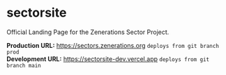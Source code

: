 # sectorsite
Official Landing Page for the Zenerations Sector Project.

**Production URL:** <https://sectors.zenerations.org> `deploys from git branch prod`  
**Development URL:** <https://sectorsite-dev.vercel.app> `deploys from git branch main`